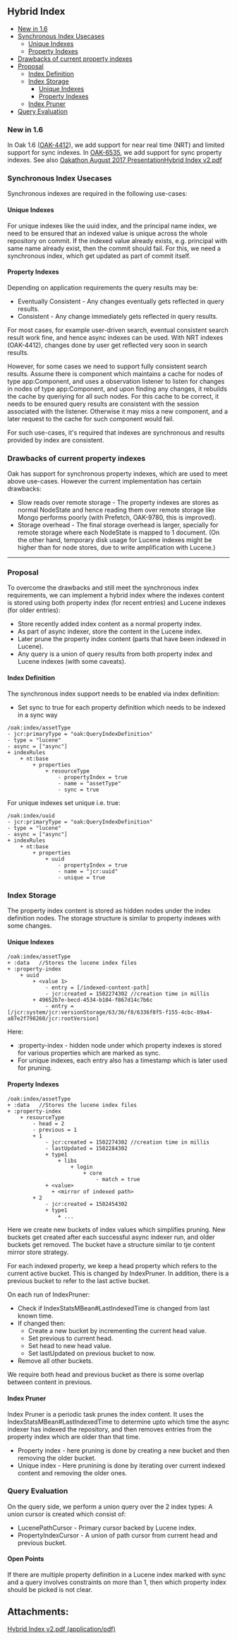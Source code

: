 <!--
   Licensed to the Apache Software Foundation (ASF) under one or more
   contributor license agreements.  See the NOTICE file distributed with
   this work for additional information regarding copyright ownership.
   The ASF licenses this file to You under the Apache License, Version 2.0
   (the "License"); you may not use this file except in compliance with
   the License.  You may obtain a copy of the License at

       http://www.apache.org/licenses/LICENSE-2.0

   Unless required by applicable law or agreed to in writing, software
   distributed under the License is distributed on an "AS IS" BASIS,
   WITHOUT WARRANTIES OR CONDITIONS OF ANY KIND, either express or implied.
   See the License for the specific language governing permissions and
   limitations under the License.
  -->

## Hybrid Index

* [New in 1.6](#new-1.6)
* [Synchronous Index Usecases](#synchronous-index-usecases)
  * [Unique Indexes](#unique-indexes)
  * [Property Indexes](#property-indexes)
* [Drawbacks of current property indexes](#drawbacks-of-current-property-indexes)
* [Proposal](#proposal)
  * [Index Definition](#index-definition)
  * [Index Storage](#index-storage)
    * [Unique Indexes](#unique-indexes-definition)
    * [Property Indexes](#property-indexes-definition)
  * [Index Pruner](#index-pruner)
* [Query Evaluation](#query-evaluation)


### <a name="new-1.6"></a>New in 1.6

In Oak 1.6 ([OAK-4412](#OAK-4412)), we add support for near real time (NRT) and limited support for sync indexes. In [OAK-6535](#OAK-6535), we add support for sync property indexes. See also [Oakathon August 2017 PresentationHybrid Index v2.pdf](#hybrid-index-v2.pdf)

### <a name="synchronous-index-usecases"></a>Synchronous Index Usecases

Synchronous indexes are required in the following use-cases:

#### <a name="unique-indexes"></a>Unique Indexes
For unique indexes like the uuid index, and the principal name index, we need to be ensured that an indexed value is unique across the whole repository on commit. If the indexed value already exists, e.g. principal with same name already exist, then the commit should fail. For this, we need a synchronous index, which get updated as part of commit itself.

#### <a name="property-indexes"></a>Property Indexes
Depending on application requirements the query results may be:

* Eventually Consistent - Any changes eventually gets reflected in query results.
* Consistent - Any change immediately gets reflected in query results.

For most cases, for example user-driven search, eventual consistent search result work fine, and hence async indexes can be used. With NRT indexes (OAK-4412), changes done by user get reflected very soon in search results.

However, for some cases we need to support fully consistent search results. Assume there is component which maintains a cache for nodes of type app:Component, and uses a observation listener to listen for changes in nodes of type app:Component, and upon finding any changes, it rebuilds the cache by queriying for all such nodes. For this cache to be correct, it needs to be ensured query results are consistent with the session associated with the listener. Otherwise it may miss a new component, and a later request to the cache for such component would fail.

For such use-cases, it's required that indexes are synchronous and results provided by index are consistent.

### <a name="drawbacks-of-current-property-indexes"></a>Drawbacks of current property indexes
Oak has support for synchronous property indexes, which are used to meet above use-cases. However the current implementation has certain drawbacks:

* Slow reads over remote storage - The property indexes are stores as normal NodeState and hence reading them over remote storage like Mongo performs poorly (with Prefetch, OAK-9780, this is improved).
* Storage overhead - The final storage overhead is larger, specially for remote storage where each NodeState is mapped to 1 document. (On the other hand, temporary disk usage for Lucene indexes might be higher than for node stores, due to write amplification with Lucene.)
 ---
### <a name="proposal"></a>Proposal
To overcome the drawbacks and still meet the synchronous index requirements, we can implement a hybrid index where the indexes content is stored using both property index (for recent entries) and Lucene indexes (for older entries):

* Store recently added index content as a normal property index.
* As part of async indexer, store the content in the Lucene index.
* Later prune the property index content (parts that have been indexed in Lucene).
* Any query is a union of query results from both property index and Lucene indexes (with some caveats).

#### <a name="index-definition"></a>Index Definition
The synchronous index support needs to be enabled via index definition:

* Set sync to true for each property definition which needs to be indexed in a sync way
```
/oak:index/assetType
- jcr:primaryType = "oak:QueryIndexDefinition"
- type = "lucene"
- async = ["async"]
+ indexRules
    + nt:base
        + properties
            + resourceType
                - propertyIndex = true
                - name = "assetType"
                - sync = true
```

For unique indexes set unique i.e. true:
```
/oak:index/uuid
- jcr:primaryType = "oak:QueryIndexDefinition"
- type = "lucene"
- async = ["async"]
+ indexRules
    + nt:base
        + properties
            + uuid
                - propertyIndex = true
                - name = "jcr:uuid"
                - unique = true
```

### <a name="index-storage"></a>Index Storage
The property index content is stored as hidden nodes under the index definition nodes. The storage structure is similar to property indexes with some changes.

#### <a name="unique-indexes-definition"></a>Unique Indexes
```
/oak:index/assetType
+ :data   //Stores the lucene index files
+ :property-index
    + uuid
        + <value 1>
            - entry = [/indexed-content-path]
            - jcr:created = 1502274302 //creation time in millis
        + 49652b7e-becd-4534-b104-f867d14c7b6c
            - entry = [/jcr:system/jcr:versionStorage/63/36/f8/6336f8f5-f155-4cbc-89a4-a87e2f798260/jcr:rootVersion]
```

Here:

* :property-index - hidden node under which property indexes is stored for various properties which are marked as sync.
* For unique indexes, each entry also has a timestamp which is later used for pruning.

#### <a name="property-indexes-definition"></a>Property Indexes
```
/oak:index/assetType
+ :data   //Stores the lucene index files
+ :property-index
    + resourceType
        - head = 2
        - previous = 1
        + 1
            - jcr:created = 1502274302 //creation time in millis
            - lastUpdated = 1502284302
            + type1
                + libs
                    + login
                        + core
                            - match = true
            + <value>
              + <mirror of indexed path>
        + 2
            - jcr:created = 1502454302
            + type1
                + ...
```

Here we create new buckets of index values which simplifies pruning. New buckets get created after each successful async indexer run, and older buckets get removed. The bucket have a structure similar to tje content mirror store strategy.

For each indexed property, we keep a head property which refers to the current active bucket. This is changed by IndexPruner. In addition, there is a previous bucket to refer to the last active bucket.

On each run of IndexPruner:

* Check if IndexStatsMBean#LastIndexedTime is changed from last known time.
* If changed then:
  * Create a new bucket by incrementing the current head value.
  * Set previous to current head.
  * Set head to new head value.
  * Set lastUpdated on previous bucket to now.
* Remove all other buckets.

We require both head and previous bucket as there is some overlap between content in previous.

#### <a name="index-pruner"></a>Index Pruner
Index Pruner is a periodic task prunes the index content. It uses the IndexStatsMBean#LastIndexedTime to determine upto which time the async indexer has indexed the repository, and then removes entries from the property index which are older than that time.

* Property index - here pruning is done by creating a new bucket and then removing the older bucket.
* Unique index - Here prunining is done by iterating over current indexed content and removing the older ones.

### <a name="query-evaluation"></a>Query Evaluation
On the query side, we perform a union query over the 2 index types: A union cursor is created which consist of:

* LucenePathCursor - Primary cursor backed by Lucene index.
* PropertyIndexCursor - A union of path cursor from current head and previous bucket.

#### Open Points
If there are multiple property definition in a Lucene index marked with sync and a query involves constraints on more than 1, then which property index should be picked is not clear.

## Attachments:
[Hybrid Index v2.pdf (application/pdf)](#hybrid-index-v2.pdf)

[OAK-4412]: https://issues.apache.org/jira/browse/OAK-4412
[hybrid-index-v2.pdf]:https://jackrabbit.apache.org/archive/wiki/JCR/attachments/115513516/115513517.pdf
